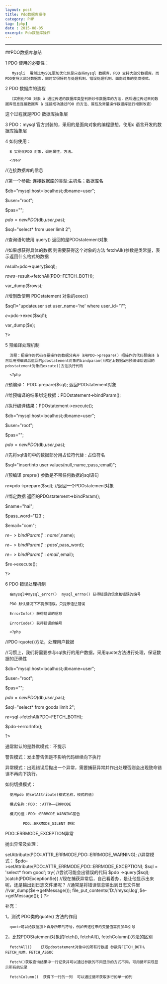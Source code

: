 ```yaml
---
layout: post
title: Pdo数据库操作
category: PHP
tag: [php]
date : 2015-08-05
excerpt: Pdo数据库操作
---
```



******
<!-- more -->

##PDO数据库总结

1 PDO 使用的必要性：

       Mysqli  虽然比MySQL更加优化但是只支持mysql 数据库，PDO 支持大部分数据库。而PDO支持大部分数据库，同时又很好的与处理机制、错误处理机制、面向对象的变成模式。

2 PDO   数据库的流程

      （实例化PDO 对象 à 通过传递的数据库类型判断炒作数据库的方法，然后通过传过来的数据库信息连接数据库 à 连接成功通过PDO 的方法、属性及常量操作数据库进行增删改查）

这个过程就是PDO 数据库抽象层

3   PDO：mysql 官方封装的，采用的是面向对象的编程思想，使用c 语言开发的数据库抽象层

4   如何使用：

     
      B 实例化PDO 对象，调用属性，方法。

      <?PHP

//连接数据库的信息

//第一个参数:   连接数据库的类型:主机名；数据库名

$db="mysql:host=localhost;dbname=user";

$user="root";

$pas="";

$pdo =new PDO($db,$user,$pas);

$sql="select* from user limit 2";

//查询语句使用  query() 返回的是PDOstatement对象

//如果想获得具体的数据   则需要获得这个对象的方法   fetchAll()参数是类常量，表示返回什么格式的数据

$result=$pdo->query($sql);

$rows=$result->fetchAll(PDO::FETCH_BOTH);

var_dump($rows);

//增删改使用   PDOstatement 对象的exec()

$sql1="updateuser set user_name='he' where user_id='1'";

$e=$pdo->exec($sql1);

var_dump($e);

?>

5 预编译处理机制

      流程：把操作的代码与要操作的数据分离开 à用PDO->prepare() 把操作的代码预编译 à然后用预编译后返回的pdostatement对象的bindparam()绑定上数据à用预编译后返回的pdostatement对象的excute()方法执行代码

      <?php

//预编译：  PDO::prepare($sql);   返回PDOstatement对象

//给预编译的结果绑定数据：PDOstatement->bindParam();  

//执行编译结果：PDOstatement->execute();

$db="mysql:host=localhost;dbname=user";

$user="root";

$pas="";

$pdo =new PDO($db,$user,$pas);

//先将sql语句中的数据部分用占位符代替     : 占位符名

$sql="insertinto user values(null,:name,:pass,:email)";

//预编译  prepre() 参数是不带任何数据的sql语句

$re=$pdo->prepare($sql);             //返回一个PDOstatement对象

//绑定数据       返回的PDOstatement->bindParam(); 

$name="hai";

$pass_word='123';

$email="com";

$re->bindParam(':name',$name);

$re->bindParam(':pass',$pass_word);

$re->bindParam(':email',$email);

$re->execute();

?>

6 PDO 错误处理机制

      在mysql中mysql_error()  mysql_errno() 获得错误的信息和错误的编号

      PDO 默认情况下不提示错误，只提示语法错误

      ErrorInfo() 获得错误的信息

      ErrorCode() 获得错误的编号

      <?php

//PDO::quote()方法，处理用户数据

//习惯上，我们将需要参与sql执行的用户数据，采用quote方法进行处理，保证数据的正确性

$db="mysql:host=localhost;dbname=user";

$user="root";

$pas="";

$pdo =new PDO($db,$user,$pas);

$sql="select* from goods limit 2";

$re=$sql->fetchAll(PDO::FETCH_BOTH);

$pdo->errorInfo();

?>

通常默认的是静默模式：不提示

警告模式：发出警告但是不影响代码继续向下执行

异常模式：出现错误后抛出一个异常，需要捕获异常并作出处理否则会出现致命错误不再向下执行。

如何切换模式：

      使用pdo 的setAttribute(模式名称，模式的值)

      模式名称：PDO：：ATTR——ERRMODE

      模式的值：PDO::ERRMODE_WARNING警告 

            PDO::ERRMODE_SILENT 静默 

PDO::ERRMODE_EXCEPTION异常

抛出异常及处理：

<?php

$db="mysql:host=localhost;dbname=user";

$user="root";

$pas="";

$pdo =new PDO($db,$user,$pas);

//默认情况下 PDO是静默模式，如何切换呢？通过setAttribute()来切换模式，使用PDO这个类的方法

   //同样，errorInfo()  errorCode() 这些方法也是属于PDO这个类的，那么只能是PDO这个类的实例才能调用

   //模式也是

   //$pdo ->setAttribute(PDO::ATTR_ERRMODE,PDO::ERRMODE_WARNING);

   //异常模式：

   $pdo->setAttribute(PDO::ATTR_ERRMODE,PDO::ERRMODE_EXCEPTION);

   $sql = 'select* from good';

   try{

        //尝试可能会出错误的代码

        $pdo ->query($sql);

   }catch(PDOException$e){

        //现在捕获异常后，自己看着办，是让他显示出来呢，还是输出到日志文件里呢？

        //通常是将错误信息输出到日志文件里

        //var_dump($e->getMessage());

        file_put_contents('D://mysql.log',$e->getMessage());

   }

?>

补充：

1，测试 PDO类的quote() 方法的作用

      quote可以给数据加上自身所带的符号，例如传递过来的变量值需要加单引号

2，比较PDOStatement对象的fetch(), fetchAll(), fetchColumn()方法的区别

      fetchAll()    获取pdostatement对象中的所有行数据 参数有FETCH_BOTH，FETCH_NUM，FETCH_ASSOC

      fetch()获取查询结果中一行记录并可以通过参数的不同显示的方式不同，可用循环实现显示所有航记录

      fetchColumn()  获得下一行的一列  可以通过循环获取多行的单一的列
